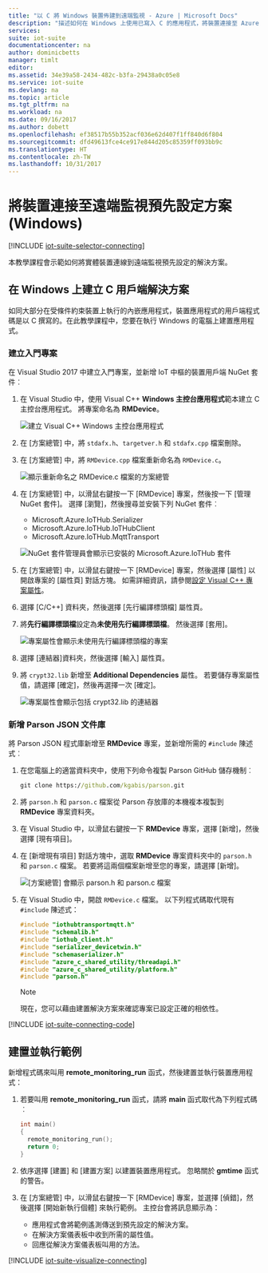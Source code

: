 ```yaml
---
title: "以 C 將 Windows 裝置佈建到遠端監視 - Azure | Microsoft Docs"
description: "描述如何在 Windows 上使用已寫入 C 的應用程式，將裝置連接至 Azure IoT Suite 預先設定遠端監視方案。"
services: 
suite: iot-suite
documentationcenter: na
author: dominicbetts
manager: timlt
editor: 
ms.assetid: 34e39a58-2434-482c-b3fa-29438a0c05e8
ms.service: iot-suite
ms.devlang: na
ms.topic: article
ms.tgt_pltfrm: na
ms.workload: na
ms.date: 09/16/2017
ms.author: dobett
ms.openlocfilehash: ef38517b55b352acf036e62d407f1ff840d6f804
ms.sourcegitcommit: dfd49613fce4ce917e844d205c85359ff093bb9c
ms.translationtype: HT
ms.contentlocale: zh-TW
ms.lasthandoff: 10/31/2017
---
```

# <a name="connect-your-device-to-the-remote-monitoring-preconfigured-solution-windows"></a>將裝置連接至遠端監視預先設定方案 (Windows)

[!INCLUDE [iot-suite-selector-connecting](../../includes/iot-suite-selector-connecting.md)]

本教學課程會示範如何將實體裝置連線到遠端監視預先設定的解決方案。

## <a name="create-a-c-client-solution-on-windows"></a>在 Windows 上建立 C 用戶端解決方案

如同大部分在受條件約束裝置上執行的內嵌應用程式，裝置應用程式的用戶端程式碼是以 C 撰寫的。在此教學課程中，您要在執行 Windows 的電腦上建置應用程式。

### <a name="create-the-starter-project"></a>建立入門專案

在 Visual Studio 2017 中建立入門專案，並新增 IoT 中樞的裝置用戶端 NuGet 套件︰

1. 在 Visual Studio 中，使用 Visual C++ **Windows 主控台應用程式**範本建立 C 主控台應用程式。 將專案命名為 **RMDevice**。

    ![建立 Visual C++ Windows 主控台應用程式](media/iot-suite-connecting-devices/visualstudio01.png)

1. 在 [方案總管] 中，將 `stdafx.h`、`targetver.h` 和 `stdafx.cpp` 檔案刪除。

1. 在 [方案總管] 中，將 `RMDevice.cpp` 檔案重新命名為 `RMDevice.c`。

    ![顯示重新命名之 RMDevice.c 檔案的方案總管](media/iot-suite-connecting-devices/visualstudio02.png)

1. 在 [方案總管] 中，以滑鼠右鍵按一下 [RMDevice] 專案，然後按一下 [管理 NuGet 套件]。 選擇 [瀏覽]，然後搜尋並安裝下列 NuGet 套件︰

    * Microsoft.Azure.IoTHub.Serializer
    * Microsoft.Azure.IoTHub.IoTHubClient
    * Microsoft.Azure.IoTHub.MqttTransport

    ![NuGet 套件管理員會顯示已安裝的 Microsoft.Azure.IoTHub 套件](media/iot-suite-connecting-devices/visualstudio03.png)

1. 在 [方案總管] 中，以滑鼠右鍵按一下 [RMDevice] 專案，然後選擇 [屬性] 以開啟專案的 [屬性頁] 對話方塊。 如需詳細資訊，請參閱[設定 Visual C++ 專案屬性](https://docs.microsoft.com/cpp/ide/working-with-project-properties)。

1. 選擇 [C/C++] 資料夾，然後選擇 [先行編譯標頭檔] 屬性頁。

1. 將**先行編譯標頭檔**設定為**未使用先行編譯標頭檔**。 然後選擇 [套用]。

    ![專案屬性會顯示未使用先行編譯標頭檔的專案](media/iot-suite-connecting-devices/visualstudio04.png)

1. 選擇 [連結器]資料夾，然後選擇 [輸入] 屬性頁。

1. 將 `crypt32.lib` 新增至 **Additional Dependencies** 屬性。 若要儲存專案屬性值，請選擇 [確定]，然後再選擇一次 [確定]。

    ![專案屬性會顯示包括 crypt32.lib 的連結器](media/iot-suite-connecting-devices/visualstudio05.png)

### <a name="add-the-parson-json-library"></a>新增 Parson JSON 文件庫

將 Parson JSON 程式庫新增至 **RMDevice** 專案，並新增所需的 `#include` 陳述式︰

1. 在您電腦上的適當資料夾中，使用下列命令複製 Parson GitHub 儲存機制︰

    ```cmd
    git clone https://github.com/kgabis/parson.git
    ```

1. 將 `parson.h` 和 `parson.c` 檔案從 Parson 存放庫的本機複本複製到 **RMDevice** 專案資料夾。

1. 在 Visual Studio 中，以滑鼠右鍵按一下 **RMDevice** 專案，選擇 [新增]，然後選擇 [現有項目]。

1. 在 [新增現有項目] 對話方塊中，選取 **RMDevice** 專案資料夾中的 `parson.h` 和 `parson.c` 檔案。 若要將這兩個檔案新增至您的專案，請選擇 [新增]。

    ![[方案總管] 會顯示 parson.h 和 parson.c 檔案](media/iot-suite-connecting-devices/visualstudio06.png)

1. 在 Visual Studio 中，開啟 `RMDevice.c` 檔案。 以下列程式碼取代現有 `#include` 陳述式：

    ```c
    #include "iothubtransportmqtt.h"
    #include "schemalib.h"
    #include "iothub_client.h"
    #include "serializer_devicetwin.h"
    #include "schemaserializer.h"
    #include "azure_c_shared_utility/threadapi.h"
    #include "azure_c_shared_utility/platform.h"
    #include "parson.h"
    ```

    > [!NOTE]
    > 現在，您可以藉由建置解決方案來確認專案已設定正確的相依性。

[!INCLUDE [iot-suite-connecting-code](../../includes/iot-suite-connecting-code.md)]

## <a name="build-and-run-the-sample"></a>建置並執行範例

新增程式碼來叫用 **remote\_monitoring\_run** 函式，然後建置並執行裝置應用程式：

1. 若要叫用 **remote\_monitoring\_run** 函式，請將 **main** 函式取代為下列程式碼︰

    ```c
    int main()
    {
      remote_monitoring_run();
      return 0;
    }
    ```

1. 依序選擇 [建置] 和 [建置方案] 以建置裝置應用程式。 忽略關於 **gmtime** 函式的警告。

1. 在 [方案總管] 中，以滑鼠右鍵按一下 [RMDevice] 專案，並選擇 [偵錯]，然後選擇 [開始新執行個體] 來執行範例。 主控台會將訊息顯示為：

    * 應用程式會將範例遙測傳送到預先設定的解決方案。
    * 在解決方案儀表板中收到所需的屬性值。
    * 回應從解決方案儀表板叫用的方法。

[!INCLUDE [iot-suite-visualize-connecting](../../includes/iot-suite-visualize-connecting.md)]
